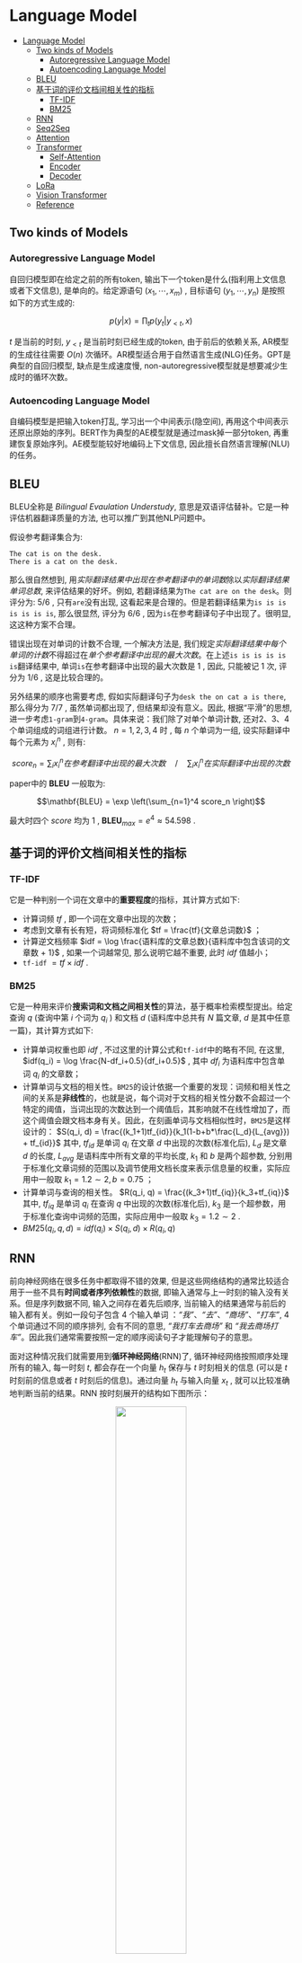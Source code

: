 # Language Model

- [Language Model](#language-model)
  - [Two kinds of Models](#two-kinds-of-models)
    - [Autoregressive Language Model](#autoregressive-language-model)
    - [Autoencoding Language Model](#autoencoding-language-model)
  - [BLEU](#bleu)
  - [基于词的评价文档间相关性的指标](#基于词的评价文档间相关性的指标)
    - [TF-IDF](#tf-idf)
    - [BM25](#bm25)
  - [RNN](#rnn)
  - [Seq2Seq](#seq2seq)
  - [Attention](#attention)
  - [Transformer](#transformer)
    - [Self-Attention](#self-attention)
    - [Encoder](#encoder)
    - [Decoder](#decoder)
  - [LoRa](#lora)
  - [Vision Transformer](#vision-transformer)
  - [Reference](#reference)

## Two kinds of Models

### Autoregressive Language Model

自回归模型即在给定之前的所有token, 输出下一个token是什么(指利用上文信息或者下文信息), 是单向的。给定源语句 $(x_1, \cdots, x_m)$ , 目标语句 $(y_1, \cdots, y_n)$ 是按照如下的方式生成的:

$$p(y|x) = \prod_{t}{p(y_t|y_{\lt t},x)}$$

$t$ 是当前的时刻,  $y_{\lt t}$ 是当前时刻已经生成的token, 由于前后的依赖关系, AR模型的生成往往需要 $O(n)$ 次循环。AR模型适合用于自然语言生成(NLG)任务。GPT是典型的自回归模型, 缺点是生成速度慢, non-autoregressive模型就是想要减少生成时的循环次数。

### Autoencoding Language Model

自编码模型是把输入token打乱, 学习出一个中间表示(隐空间), 再用这个中间表示还原出原始的序列。BERT作为典型的AE模型就是通过mask掉一部分token, 再重建恢复原始序列。AE模型能较好地编码上下文信息, 因此擅长自然语言理解(NLU)的任务。

## BLEU

BLEU全称是 *Bilingual Evaulation Understudy*, 意思是双语评估替补。它是一种评估机器翻译质量的方法, 也可以推广到其他NLP问题中。

假设参考翻译集合为: 

```
The cat is on the desk.
There is a cat on the desk.
```

那么很自然想到, 用*实际翻译结果中出现在参考翻译中的单词数*除以*实际翻译结果单词总数*, 来评估结果的好坏。例如, 若翻译结果为`The cat are on the desk`。则评分为: $5/6$ , 只有`are`没有出现, 这看起来是合理的。但是若翻译结果为`is is is is is is is`, 那么很显然, 评分为 $6/6$ , 因为`is`在参考翻译句子中出现了。很明显, 这这种方案不合理。

错误出现在对单词的计数不合理, 一个解决方法是, 我们规定*实际翻译结果中每个单词的计数*不得超过在*单个参考翻译中出现的最大次数*。在上述`is is is is is is`翻译结果中, 单词`is`在参考翻译中出现的最大次数是 $1$ , 因此, 只能被记 $1$ 次, 评分为 $1/6$ , 这是比较合理的。

另外结果的顺序也需要考虑, 假如实际翻译句子为`desk the on cat a is there`, 那么得分为 $7/7$ , 虽然单词都出现了, 但结果却没有意义。因此, 根据“平滑”的思想, 进一步考虑`1-gram`到`4-gram`。具体来说：我们除了对单个单词计数, 还对2、3、4个单词组成的词组进行计数。 $n = 1,2,3,4$ 时 , 每 $n$ 个单词为一组, 设实际翻译中每个元素为 $x_i^n$ , 则有:

$$score_n = \sum_i{x_i^n在参考翻译中出现的最大次数}\quad / \quad \sum_i{x_i^n在实际翻译中出现的次数}$$

paper中的 $\mathbf{BLEU}$ 一般取为:

$$\mathbf{BLEU} = \exp \left(\sum_{n=1}^4 score_n \right)$$

最大时四个 $score$ 均为 $1$ , $\mathbf{BLEU}_{max} = e^4 \approx 54.598$ .

## 基于词的评价文档间相关性的指标

### TF-IDF

它是一种判别一个词在文章中的**重要程度**的指标，其计算方式如下:

- 计算词频 $tf$ , 即一个词在文章中出现的次数；
- 考虑到文章有长有短，将词频标准化 $tf = \frac{tf}{文章总词数}$ ；
- 计算逆文档频率 $idf = \log \frac{语料库的文章总数}{语料库中包含该词的文章数 + 1}$ , 如果一个词越常见, 那么说明它越不重要, 此时 $idf$ 值越小；
- `tf-idf` $= tf \times idf$ .

### BM25

它是一种用来评价**搜索词和文档之间相关性**的算法，基于概率检索模型提出。给定查询 $q$ (查询中第 $i$ 个词为 $q_i$ ) 和文档 $d$ (语料库中总共有 $N$ 篇文章, $d$ 是其中任意一篇)，其计算方式如下:

- 计算单词权重也即 $idf$ , 不过这里的计算公式和`tf-idf`中的略有不同, 在这里, $idf(q_i) = \log \frac{N-df_i+0.5}{df_i+0.5}$ , 其中 $df_i$ 为语料库中包含单词 $q_i$ 的文章数；
- 计算单词与文档的相关性。`BM25`的设计依据一个重要的发现：词频和相关性之间的关系是**非线性**的，也就是说，每个词对于文档的相关性分数不会超过一个特定的阈值，当词出现的次数达到一个阈值后，其影响就不在线性增加了，而这个阈值会跟文档本身有关。因此，在刻画单词与文档相似性时，`BM25`是这样设计的： $S(q_i, d) = \frac{(k_1+1)tf_{id}}{k_1(1-b+b*\frac{L_d}{L_{avg}}) + tf_{id}}$ 其中, $tf_{id}$ 是单词 $q_i$ 在文章 $d$ 中出现的次数(标准化后), $L_d$ 是文章 $d$ 的长度, $L_{avg}$ 是语料库中所有文章的平均长度, $k_1$ 和 $b$ 是两个超参数, 分别用于标准化文章词频的范围以及调节使用文档长度来表示信息量的权重，实际应用中一般取 $k_1=1.2 \sim 2, b=0.75$ ；
- 计算单词与查询的相关性。 $R(q_i, q) = \frac{(k_3+1)tf_{iq}}{k_3+tf_{iq}}$ 其中, $tf_{iq}$ 是单词 $q_i$ 在查询 $q$ 中出现的次数(标准化后), $k_3$ 是一个超参数，用于标准化查询中词频的范围，实际应用中一般取 $k_3=1.2 \sim 2$ .
- $BM25(q_i, q, d)=idf(q_i) \times S(q_i, d) \times R(q_i, q)$

## RNN

前向神经网络在很多任务中都取得不错的效果, 但是这些网络结构的通常比较适合用于一些不具有**时间或者序列依赖性**的数据, 即输入通常与上一时刻的输入没有关系。但是序列数据不同, 输入之间存在着先后顺序, 当前输入的结果通常与前后的输入都有关。例如一段句子包含 4 个输入单词 ：*“我”*、*“去”*、*“商场”*、*“打车”*, 4 个单词通过不同的顺序排列, 会有不同的意思, *“我打车去商场”* 和 *“我去商场打车”*。因此我们通常需要按照一定的顺序阅读句子才能理解句子的意思。

面对这种情况我们就需要用到**循环神经网络**(RNN)了, 循环神经网络按照顺序处理所有的输入, 每一时刻 $t$, 都会存在一个向量 $h_t$ 保存与 $t$ 时刻相关的信息 (可以是 $t$ 时刻前的信息或者 $t$ 时刻后的信息)。通过向量 $h_t$ 与输入向量 $x_t$ , 就可以比较准确地判断当前的结果。RNN 按时刻展开的结构如下图所示：

<div align=center>
<img src="./figs/RNN.png" width=50%/>
</div>
</br>

可以发现, 在 $t$ 时刻, 网络接收的数据包括前一时刻的隐态 $h_{t-1}$ 和当前时刻的输入 $x_t$ , 具体的计算公式为:

$$h_t = \sigma_1(Ux_t+Wh_{t-1}+b_1)$$

$$y_t = \sigma_2(Vh_t + b_2)$$

其中 $U,V,W$ 为参数矩阵, $b_1,b_2$ 为偏置向量, $\sigma_1,\sigma_2$ 为激活函数。当序列较长时, RNN可能会遇到**梯度消失**和**梯度爆炸**的问题, 主要原因是梯度中出现了连乘项 $\prod{\frac{\partial h_i}{\partial h_{i-1}}}$ . 为了解决这个问题, 我们可以使用*长短期记忆网络(LSTM)*和*门控循环单元网络(GRU)*, 详细介绍可以参考[这里](https://www.jianshu.com/p/247a72812aff)。

另外, RNN也存在一些变种, 包括:

- *N vs N*: 输入和输出序列的长度是相等, 适用于词性标注以及自然语言理解等任务。

<div align=center>
<img src="./figs/RNN_N_vs_N.png" width=40%/>
</div>
</br>

- *1 vs N*: 输入只有一个 $x$ , 输出是一个序列, 适用于图片生成文字, 类别生成小说等任务。

<div align=center>
<img src="./figs/RNN_1_vs_N.png" width=40%/>
</div>
</br>

- *N vs 1*: 输入是一个序列, 输出只有一个 $y$ , 适用于文本分类等任务。

<div align=center>
<img src="./figs/RNN_N_vs_1.png" width=40%/>
</div>
</br>

## Seq2Seq

上面的三种结构对于 RNN 的输入和输出个数都有一定的限制, 但实际中很多任务的序列的长度是不固定的, 例如机器翻译中, 源语言、目标语言的句子长度不一样；对话系统中, 问句和答案的句子长度不一样。**Seq2Seq** 是一种重要的 RNN 模型, 也称为 **Encoder-Decoder** 模型, 可以理解为一种 *N vs M* 的模型。模型包含两个部分：Encoder 用于编码序列的信息, 将任意长度的序列信息编码到一个向量 $c$ 里。而 Decoder 是解码器, 解码器得到向量 $c$ 之后可以将信息解码, 并输出为序列。Seq2Seq 模型结构有很多种, Encoder部分基本一致, 主要差异在Decoder部分：

- 将上下文向量 $c$ 当成是 RNN 的初始隐藏状态, 输入到 RNN 中, 后续只接受上一个神经元的隐藏层状态 $h^{\prime}$ 而**不**接收其他的输入 $x$ .

<div align=center>
<img src="./figs/Seq2Seq_1.png" width=60%/>
</div>
</br>

- 有自己的初始隐藏层状态 $h^{\prime}_0$ , 不再把上下文向量 $c$ 当成是 RNN 的初始隐藏状态, 而是当成 RNN 每一个神经元的输入。

<div align=center>
<img src="./figs/Seq2Seq_2.png" width=50%/>
</div>
</br>

- 和第二种类似, 但是在输入的部分多了上一个神经元的输出 $y^{\prime}$ 。即每一个神经元的输入包括: 上一个神经元的隐藏层向量 $h_{t-1}^{\prime}$ , 上一个神经元的输出 $y_{t-1}^{\prime}$ , 上下文向量 $c$ .

<div align=center>
<img src="./figs/Seq2Seq_3.png" width=50%/>
</div>
</br>

针对上面的第三种结构, 有一些针对性的优化方法:

在training阶段, 按照第三种结构, 每一时间片的输入包含上一时间片的输出, 如果上一时间片出错, 则会使错误累加, 为了缓解这种情况, 一般使用**teacher forcing**的方法, 即当前时间片的输入不一定要使用上一时间片的输出, 可以以一定的概率使用正确的答案作为输入。

在inference阶段的Decoder中, 一般使用**beam search**算法, 以获得最优的输出序列。在每次Decoder的输出中我们选取概率最大的 $k$ 个词(序列)然后进行下一步的预测。(由于每一个时间片都会把之前的结果输入进Decoder，因此当前时间片选择不同的词会影响下一步的预测结果。)

## [Attention](https://arxiv.org/abs/1409.0473)

上述模型的问题在于只将编码器的**最后一个节点**的结果进行了输出, 但是对于一个序列长度特别长的特征来说, 这种方式无疑将会*遗忘大量的前面时间片的特征*。与其输入最后一个时间片的结果, 不如将每个时间片的输出都提供给解码器, 那么解码器如何使用这些特征就是Attention的作用。

Attention是一个介于编码器和解码器之间的一个接口, 用于将编码器的编码结果以一种更有效的方式传递给解码器。一个特别简单且有效的方式就是让解码器知道哪些特征重要, 哪些特征不重要, 即让解码器明白如何进行*当前时间片的预测结果和输入编码的对齐*, Attention模型学习了编码器和解码器的对齐方式, 因此也被叫做对齐模型(Alignment Model), 如下图所示。

<div align=center>
<img src="./figs/attention_result.jpg" width=40%/>
</div>
</br>

Attention有两种类型, 一种是作用到编码器的全部时间片, 叫做**Global Attention**, 另外一种值作用到时间片的一个子集, 叫做**Local Attention**, 这里介绍的Attention都是全局的。

<div align=center>
<img src="./figs/attention.jpg" width=60%/>
</div>
</br>

Attention计算主要可以分为5步:

- 第一步: Encoder计算得到全部时间片的隐层状态 $h_1, \cdots, h_T$ , 并将编码器最后一个时间片输出的结果 $c$ 作为Decoder的初始状态 $h_{0}^{\prime}$ 。
- 第二步: 用Decoder当前隐层状态 $h_{t}^{\prime}$ 与Encoder得到的隐层状态 $h_1, \cdots, h_T$ 计算得分 $score_1^t, \cdots, score_T^t$ (如使用点乘操作), 本质是计算当前解码的时间片与编码器的每个时间片的**相关性**。
- 第三步: 用softmax函数计算得到权重 $a_1^t, \cdots, a_T^t$ .
- 第四步: 用权重 $a_1^t, \cdots, a_T^t$ 与Encoder得到的隐层状态 $h_1, \cdots, h_T$ 进行按位乘操作, 得到当前时间片的注意力特征(Attention Vector) $z_1^t, \cdots, z_T^t$ 。
- 第五步: 把得到的注意力特征变换为一个单一的向量, 可以是求和、拼接等其它方法, 把这一向量输入到Decoder中进行下一个时刻的计算。

## [Transformer](https://arxiv.org/abs/1706.03762)

Transformer也是一种Encoder-Decoder模型, 论文中提到的模型包含6层Encoder和6层Decoder, 其结构如下左图所示。每一组Encoder和Decoder由且仅由**self-Attenion**和**Feed Forward Neural Network**组成，如下右图所示。

<div align=center>
<img src="./figs/transformer_1.jpg" width=55%/>
<img src="./figs/transformer_2.jpg" width=30%/>
</div>
</br>

Transformer的大致工作流程如下:

- 获取输入文本的embedding, 包含**词向量**(可以通过Word2Vec等方式得到，也可以在Transformer中得到)和**位置向量**(因为Transformer不采用RNN的结构，而是使用全局信息，这样就不能利用单词的顺序信息，使用位置向量可以解决这一问题。位置向量可以通过训练得到也可以用公式计算得到)。
- 将所有embedding拼接为一个矩阵 $X$ 作为Encoder的输入, 通过6层Encoder得到与输入大小相同的词编码矩阵 $C$ 。
- 把 $C$ 传入到Decoder中, 同时最下层Decoder还会接收已经预测出的所有结果作为输入(具体实现为mask)。Decoder的最后输出再经过一个全连接层以及softmax得到反映词概率的向量。

接下来我们将先介绍自注意力机制(self-Attenion), 然后详细介绍Encoder和Decoder的内部结构。

### Self-Attention

Self-Attention 的计算过程如下:

<div align=center>
<img src="./figs/self-attention.png" width=60%/>
</div>
</br>

- 首先将输入的词向量 $X$ 通过线性变换得到 $Q, K, V$ 三个矩阵(`Query`, `Key`, `Value`)。

$$Q=W_Q \times X$$

$$K=W_K \times X$$

$$V=W_V \times X$$

- 计算`Query`和`Key`的相似度, 其中 $d_k$ 是方阵 $QK^T$ 的维度, 等于文本词的数目。 $QK^T$ 的第 $i$ 行表示第 $i$ 个词与所有词的相似度。

$$Score(Q,K) = softmax \left( \frac{Q \times K^T}{\sqrt{d_k}} \right)$$

- 用 $Score$ 和`Value`相乘得到`Attention`。结果有 $d_k$ 行, 第 $i$ 行是所有词的 `Value` 加权求和得到的注意力向量, 权重为第 $i$ 个词和其它词的相似度。

$$Attention(Q,K,V) = Score(Q,K) \times V$$

Multi-Head Attention 是由多个 Self-Attention 组合形成的, 首先将输入 $X$ 分别传递到 $h$ 个不同的 Self-Attention 中，计算得到 $h$ 个输出矩阵 $Z_1, \cdots, Z_h$ , 接着将它们拼接(Concat)在一起, 然后通过一个Linear层, 得到和输入维度相同的最终的输出 $Z$ , 计算公式如下:

$$Z = W_Z \times [Z_1, \cdots, Z_h]^T$$

### Encoder

每一个Encoder包含一个Multi-Head Attention层和一个Feed Forward层, 且使用残差连接和Layer Normalization(将输入变换为均值方差一致)来解决多层网络训练的退化问题并加快收敛速度。具体的Encoder的计算过程如下:

$$Y = LayerNorm(X + \mathbf{MultiHeadAttention}(X))$$

$$Z = LayerNorm(Y + \underbrace{\max (0, YW_1+b_1)W_2+b_2}_{\mathbf{FeedForward}(Y)})$$

其中Feed Forward Net是两个全连接层, 第一层激活函数为Relu, 第二层没有激活函数。

### Decoder

Decoder和Encoder结构基本相似，每一个Decoder包含两个个Multi-Head Attention层和一个Feed Forward层, 但这两个Multi-Head Attention层和Encoder的略有区别。

第一个 Multi-Head Attention 层中的 Self-Attention 带有**Mask操作**。这是因为在翻译的过程中是顺序翻译的，即翻译完第 $i$ 个单词，才可以翻译第 $i+1$ 个单词, 因此Decoder在解码第 $i$ 个词时只能看到前 $i-1$ 个词的信息。(*注意，这里的Mask和Transformer中输入给最下层Decoder embeddings时的Mask操作不同, 那个是直接Mask当前时间片生成词及之后的所有embedding信息*)

具体的操作是在计算softmax**之前**给 $QK^T$ 矩阵**按位乘**上一个Mask矩阵, 如下图所示:

<div align=center>
<img src="./figs/mask_attention.jpg" width=50%/>
</div>
</br>

之后的操作和原始的Self-Attention一样, 只不过用 $\mathbf{Mask}\ QK^T$ 替代了原始的 $QK^T$ .

第二个 Multi-Head Attention 主要的区别在于其中 Self-Attention 的 $K$ , $V$ 矩阵不是用上一个Decoder block的输出 $X$ 计算的，而是使用 Encoder编码出信息矩阵 $C$ 计算的。这样做的好处是在解码的时候，每一个词都可以利用到Encoder编码的所有单词的信息(这些信息无需Mask)。

因此, Decoder的整个计算过程可以描述为:

$$X_2 = LayerNorm(X_1 + \mathbf{MaskMultiHeadAttention}(X_1))$$

$$Y = LayerNorm(X_2 + \mathbf{MultiHeadAttention}(C, X_2))$$

$$Z = LayerNorm(Y + \mathbf{FeedForward}(Y))$$

## LoRa

[LoRA](https://link.zhihu.com/?target=https%3A//arxiv.org/abs/2106.09685) (Low-Rank Adaptation of Large Language Models)，即大语言模型的低阶适应，是一种高效完成大语言模型微调的方法。LoRA的核心思想是将大语言模型的参数分解为两个矩阵的乘积，其中一个矩阵是低秩的，另一个矩阵是高秩的。**低秩**矩阵可以被视为一个**通用的语言模型** (Pre-trained Model, 下图中的 $W$ )，而**高秩**矩阵可以被视为一个**特定任务的适应模型** (下图中的 $A, B$ )。

<div align=center>
<img src="./figs/lora.png" width=40%/>
</div>
</br>

在微调训练 (fine-tuning) 时固定预训练 (Pre-trained) 的结果 $W \in \mathbb{R}^{d \times d}$ , 只更新 $A \in \mathbb{R}^{d \times r} , B \in \mathbb{R}^{r \times d}$ 。用随机高斯分布初始化 $A$ ，用 $0$ 矩阵初始化 $B$ . 具体来说可表示为：

$$W + \Delta W = W + B \times A $$

由于 $r \ll d$ ，因此需要更新的参数量 $2rd$ 远小于原始模型的参数量 $d^2$ ，从而大大减少了微调的时间和计算成本。

在前向推理时，LoRA可以不引入推理延迟，只需要将预训练模型参数 $W$ 与LoRA参数 $A, B$ 进行合并即可得到微调后的模型参数: $W + B \times A$ , 因此前向过程可表述为：

$$h = (W + B \times A)x $$

微调以Transformer为基础的大语言模型时，可以对 $W_Q, W_K, W_V$ 矩阵应用LoRa技术，在获得不错效果同时减少微调成本。

## Vision Transformer

[ViT](https://arxiv.org/abs/2010.11929) (Vision Transformer) 是将Transformer应用在视觉领域的例子，其结构如下图所示。

<div align=center>
<img src="./figs/vit.png" width=80%/>
</div>
</br>

其基本思想是对输入图片分块，展平成一维向量后通过一个线性层压缩，然后和位置向量一起送入transformer encoder中，最后通过一个MLP得到分类结果。由于ViT中只有encoder，因此额外添加一个可学习的class embedding作为输入，在encoder输出时选取这一个向量对应的输出作为MLP的输入，完成分类计算。

## Reference

- [BLEU值](https://www.cnblogs.com/duye/p/10680058.html)
- [循环神经网络 RNN、LSTM、GRU](https://www.jianshu.com/p/247a72812aff)
- [Seq2Seq 模型详解](https://www.jianshu.com/p/80436483b13b)
- [Attention 图解](https://zhuanlan.zhihu.com/p/342235515)
- [Transformer 模型详解](https://zhuanlan.zhihu.com/p/48508221)
- [LoRa 简读](https://zhuanlan.zhihu.com/p/514033873)
- [Vision Transformer](https://zhuanlan.zhihu.com/p/317756159)